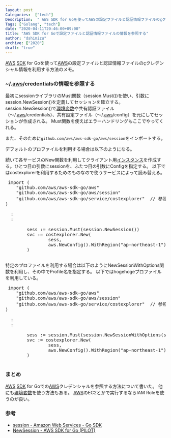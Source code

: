 ```yaml
---
layout: post
Categories:  ["tech"]
Description:  " AWS SDK for Goを使ってAWSの設定ファイルと認証情報ファイルのçクレデンシャル情報を利用する方法のメモ。 "
Tags: ["Golang", "tech"]
date: "2020-04-11T20:46:00+09:00"
title: "AWS SDK for Goで設定ファイルと認証情報ファイルの情報を参照する"
author: "dshimizu"
archive: ["2020"]
draft: "true"
---
```


<body>
<p><a class="keyword" href="http://d.hatena.ne.jp/keyword/AWS">AWS</a> <a class="keyword" href="http://d.hatena.ne.jp/keyword/SDK">SDK</a> for Goを使って<a class="keyword" href="http://d.hatena.ne.jp/keyword/AWS">AWS</a>の設定ファイルと認証情報ファイルのçクレデンシャル情報を利用する方法のメモ。</p>
</body>

<!-- more -->

<body>
<h3>~/.<a class="keyword" href="http://d.hatena.ne.jp/keyword/aws">aws</a>/credentialsの情報を参照する</h3>


<p>最初にsessionライブラリのMust関数（session.Must())を使い、引数にsession.NewSession()を定義してセッションを確立する。
session.NewSession()で<a class="keyword" href="http://d.hatena.ne.jp/keyword/%B4%C4%B6%AD%CA%D1%BF%F4">環境変数</a>や共有認証ファイル（〜/.<a class="keyword" href="http://d.hatena.ne.jp/keyword/aws">aws</a>/credentials）、共有設定ファイル（〜/.<a class="keyword" href="http://d.hatena.ne.jp/keyword/aws">aws</a>/config）を元にしてセッションが作成される。
Must関数を使えばエラーハンドリングもここでやってくれる。</p>

<p>また、そのために<code>github.com/aws/aws-sdk-go/aws/session</code>をインポートする。</p>

<p>デフォルトのプロファイルを利用する場合は以下のようになる。</p>

<p>続いて各サービスのNew関数を利用してクライアント用<a class="keyword" href="http://d.hatena.ne.jp/keyword/%A5%A4%A5%F3%A5%B9%A5%BF%A5%F3%A5%B9">インスタンス</a>を作成する。ひとつ目の引数にsessionを、ふたつ目の引数にConfigを指定する。
以下ではcostexplorerを利用するためのものなので使うサービスによって読み替える。</p>

<pre class="terminal"> import (
    "github.com/aws/aws-sdk-go/aws"
    "github.com/aws/aws-sdk-go/aws/session"
    "github.com/aws/aws-sdk-go/service/costexplorer"  // 参照するAWSサービスのAPIに依存する
)

  :
  :

        sess := session.Must(session.NewSession())
        svc := costexplorer.New(
                sess,
                aws.NewConfig().WithRegion("ap-northeast-1"),
        )
 </pre>


<p>特定のプロファイルを利用する場合は以下のようにNewSessionWithOptions関数を利用し、その中でProfile名を指定する。
以下ではhogehogeプロファイルを利用している。</p>

<pre class="terminal"> import (
    "github.com/aws/aws-sdk-go/aws"
    "github.com/aws/aws-sdk-go/aws/session"
    "github.com/aws/aws-sdk-go/service/costexplorer"  // 参照するAWSサービスのAPIに依存する
)

  :
  :

        sess := session.Must(session.NewSessionWithOptions(session.Options{Profile:"hogehoge"})
        svc := costexplorer.New(
                sess,
                aws.NewConfig().WithRegion("ap-northeast-1"),
        )
 </pre>




<h3>まとめ</h3>


<p><a class="keyword" href="http://d.hatena.ne.jp/keyword/AWS">AWS</a> <a class="keyword" href="http://d.hatena.ne.jp/keyword/SDK">SDK</a> for Goでの<a class="keyword" href="http://d.hatena.ne.jp/keyword/AWS">AWS</a>クレデンシャルを参照する方法について書いた。
他にも<a class="keyword" href="http://d.hatena.ne.jp/keyword/%B4%C4%B6%AD%CA%D1%BF%F4">環境変数</a>を使う方法もある。
<a class="keyword" href="http://d.hatena.ne.jp/keyword/AWS">AWS</a>のEC2とかで実行するならIAM Roleを使うのが良い。</p>

<h3>参考</h3>




<ul>
    <li><a target="_brank" rel="noopener noreferrer" href="https://docs.aws.amazon.com/sdk-for-go/api/aws/session/">session - Amazon Web Services - Go SDK</a></li>
    <li><a target="_brank" rel="noopener noreferrer" href="https://docs.aws.amazon.com/ja_jp/sdk-for-go/v1/api/aws.session.NewSession.html">NewSession - AWS SDK for Go (PILOT)</a></li>
</ul>

</body>
